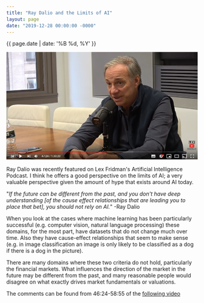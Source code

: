 ```yaml
---
title: "Ray Dalio and the Limits of AI"
layout: page
date: "2019-12-28 00:00:00 -0000"
---
```


{{ page.date | date: '%B %d, %Y' }}

<p style="text-align:center;"><img src="/assets/dalio.png" alt="Ray Dalio" href="https://www.youtube.com/watch?v=M95m2EFb7IQ&list=PLrAXtmErZgOdP_8GztsuKi9nrraNbKKp4&index=8&t=2784s"></p>

Ray Dalio was recently featured on Lex Fridman's Artificial Intelligence Podcast. I think he offers a good perspective on the limits of AI; a very valuable perspective given the amount of hype that exists around AI today.

"*If the future can be different from the past, and you don't have deep understanding [of the cause effect relationships that are leading you to place that bet], you should not rely on AI.*" -Ray Dalio

When you look at the cases where machine learning has been particularly successful (e.g. computer vision, natural language processing) these domains, for the most part, have datasets that do not change much over time. Also they have cause-effect relationships that seem to make sense (e.g. in image classification an image is only likely to be classified as a dog if there is a dog in the picture).

There are many domains where these two criteria do not hold, particularly the financial markets. What influences the direction of the market in the future may be different from the past, and many reasonable people would disagree on what exactly drives market fundamentals or valuations.

The comments can be found from 46:24-58:55 of the <a href="https://www.youtube.com/watch?v=M95m2EFb7IQ&list=PLrAXtmErZgOdP_8GztsuKi9nrraNbKKp4&index=8&t=2784s">following video</a> 
